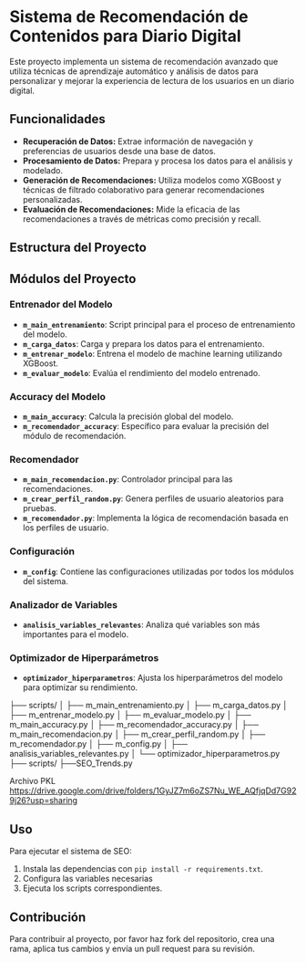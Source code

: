 # Sistema de Recomendación de Contenidos para Diario Digital

Este proyecto implementa un sistema de recomendación avanzado que utiliza técnicas de aprendizaje automático y análisis de datos para personalizar y mejorar la experiencia de lectura de los usuarios en un diario digital.

## Funcionalidades

- **Recuperación de Datos:** Extrae información de navegación y preferencias de usuarios desde una base de datos.
- **Procesamiento de Datos:** Prepara y procesa los datos para el análisis y modelado.
- **Generación de Recomendaciones:** Utiliza modelos como XGBoost y técnicas de filtrado colaborativo para generar recomendaciones personalizadas.
- **Evaluación de Recomendaciones:** Mide la eficacia de las recomendaciones a través de métricas como precisión y recall.

## Estructura del Proyecto

## Módulos del Proyecto

### Entrenador del Modelo
- **`m_main_entrenamiento`**: Script principal para el proceso de entrenamiento del modelo.
- **`m_carga_datos`**: Carga y prepara los datos para el entrenamiento.
- **`m_entrenar_modelo`**: Entrena el modelo de machine learning utilizando XGBoost.
- **`m_evaluar_modelo`**: Evalúa el rendimiento del modelo entrenado.

### Accuracy del Modelo
- **`m_main_accuracy`**: Calcula la precisión global del modelo.
- **`m_recomendador_accuracy`**: Específico para evaluar la precisión del módulo de recomendación.

### Recomendador
- **`m_main_recomendacion.py`**: Controlador principal para las recomendaciones.
- **`m_crear_perfil_random.py`**: Genera perfiles de usuario aleatorios para pruebas.
- **`m_recomendador.py`**: Implementa la lógica de recomendación basada en los perfiles de usuario.

### Configuración
- **`m_config`**: Contiene las configuraciones utilizadas por todos los módulos del sistema.

### Analizador de Variables
- **`analisis_variables_relevantes`**: Analiza qué variables son más importantes para el modelo.

### Optimizador de Hiperparámetros
- **`optimizador_hiperparametros`**: Ajusta los hiperparámetros del modelo para optimizar su rendimiento.

├── scripts/
│ ├── m_main_entrenamiento.py
│ ├── m_carga_datos.py
│ ├── m_entrenar_modelo.py
│ ├── m_evaluar_modelo.py
│ ├── m_main_accuracy.py
│ ├── m_recomendador_accuracy.py
│ ├── m_main_recomendacion.py
│ ├── m_crear_perfil_random.py
│ ├── m_recomendador.py
│ ├── m_config.py
│ ├── analisis_variables_relevantes.py
│ └── optimizador_hiperparametros.py
├── scripts/
  ├──SEO_Trends.py

Archivo PKL
https://drive.google.com/drive/folders/1GyJZ7m6oZS7Nu_WE_AQfjqDd7G929j26?usp=sharing


## Uso

Para ejecutar el sistema de SEO:

1. Instala las dependencias con `pip install -r requirements.txt`.
2. Configura las variables necesarias
3. Ejecuta los scripts correspondientes.

## Contribución

Para contribuir al proyecto, por favor haz fork del repositorio, crea una rama, aplica tus cambios y envía un pull request para su revisión.




